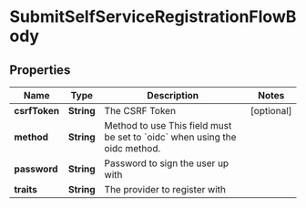

# SubmitSelfServiceRegistrationFlowBody


## Properties

Name | Type | Description | Notes
------------ | ------------- | ------------- | -------------
**csrfToken** | **String** | The CSRF Token |  [optional]
**method** | **String** | Method to use  This field must be set to &#x60;oidc&#x60; when using the oidc method. | 
**password** | **String** | Password to sign the user up with | 
**traits** | **String** | The provider to register with | 



